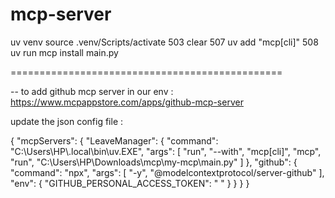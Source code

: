 # mcp-server



uv venv
source .venv/Scripts/activate
  503  clear
  507  uv add "mcp[cli]"
  508  uv run mcp install main.py






===============================================

-- to add github mcp server in our env :
https://www.mcpappstore.com/apps/github-mcp-server

update the json config file :





{
  "mcpServers": {
    "LeaveManager": {
      "command": "C:\\Users\\HP\\.local\\bin\\uv.EXE",
      "args": [
        "run",
        "--with",
        "mcp[cli]",
        "mcp",
        "run",
        "C:\\Users\\HP\\Downloads\\mcp\\my-mcp\\main.py"
      ]
    },
    "github": {
      "command": "npx",
      "args": [
        "-y",
        "@modelcontextprotocol/server-github"
      ],
      "env": {
        "GITHUB_PERSONAL_ACCESS_TOKEN": " "
      }
    }
  }
}
